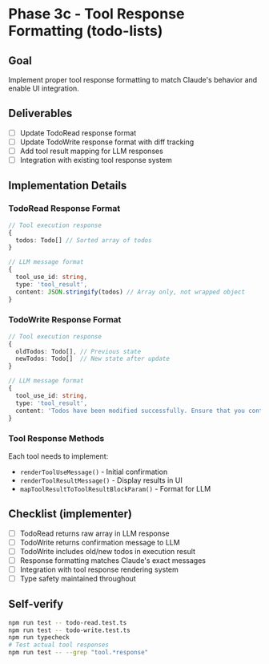 # Phase 3c - Tool Response Formatting (todo-lists)

## Goal

Implement proper tool response formatting to match Claude's behavior and enable UI integration.

## Deliverables

- [ ] Update TodoRead response format
- [ ] Update TodoWrite response format with diff tracking
- [ ] Add tool result mapping for LLM responses
- [ ] Integration with existing tool response system

## Implementation Details

### TodoRead Response Format

```typescript
// Tool execution response
{
  todos: Todo[] // Sorted array of todos
}

// LLM message format
{
  tool_use_id: string,
  type: 'tool_result',
  content: JSON.stringify(todos) // Array only, not wrapped object
}
```

### TodoWrite Response Format

```typescript
// Tool execution response
{
  oldTodos: Todo[], // Previous state
  newTodos: Todo[]  // New state after update
}

// LLM message format
{
  tool_use_id: string,
  type: 'tool_result',
  content: 'Todos have been modified successfully. Ensure that you continue to use the todo list to track your progress. Please proceed with the current tasks if applicable'
}
```

### Tool Response Methods

Each tool needs to implement:

- `renderToolUseMessage()` - Initial confirmation
- `renderToolResultMessage()` - Display results in UI
- `mapToolResultToToolResultBlockParam()` - Format for LLM

## Checklist (implementer)

- [ ] TodoRead returns raw array in LLM response
- [ ] TodoWrite returns confirmation message to LLM
- [ ] TodoWrite includes old/new todos in execution result
- [ ] Response formatting matches Claude's exact messages
- [ ] Integration with tool response rendering system
- [ ] Type safety maintained throughout

## Self-verify

```bash
npm run test -- todo-read.test.ts
npm run test -- todo-write.test.ts
npm run typecheck
# Test actual tool responses
npm run test -- --grep "tool.*response"
```
